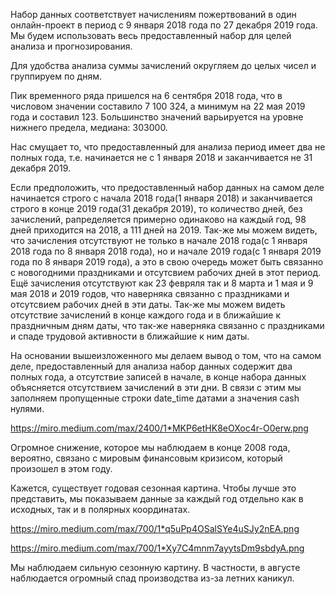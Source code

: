 Набор данных соответствует начислениям пожертвований в один онлайн-проект в период с 9 января 2018 года по 27 декабря 2019 года. Мы будем использовать весь предоставленный набор для целей анализа и прогнозирования.

Для удобства анализа суммы зачислений округляем до целых чисел и группируем по дням.

Пик временного ряда пришелся на 6 сентября 2018 года, что в числовом значении составило 7 100 324, а минимум на 22 мая 2019 года и составил 123. Большинство значений варьируется на уровне нижнего предела, медиана: 303000.

Нас смущает то, что предоставленный для анализа период имеет два не полных года, т.е. начинается не с 1 января 2018 и заканчивается не 31 декабря 2019.

Если предположить, что предоставленный набор данных на самом деле начинается строго с начала 2018 года(1 января 2018) и заканчивается строго в конце 2019 года(31 декабря 2019), то количество дней, без зачислений, рапределяется примерно одинаково на каждый год, 98 дней приходится на 2018, а 111 дней на 2019. Так-же мы можем видеть, что зачисления отсутствуют не только в начале 2018 года(с 1 января 2018 года по 8 января 2018 года), но и начале 2019 года(с 1 января 2019 года по 8 января 2019 года), а это в свою очередь может быть связанно с новогодними праздниками и отсутсвием рабочих дней в этот период. Ещё зачисления отсутствуют как 23 февряля так и 8 марта и 1 мая и 9 мая 2018 и 2019 годов, что наверняка связанно с праздниками и отсутсвием рабочих дней в эти даты. Так-же мы можем видеть отсутствие зачислений в конце каждого года и в ближайшие к праздничным дням даты, что так-же наверняка связанно с праздниками и спаде трудовой активности в ближайшие к ним даты.

На основании вышеизложенного мы делаем вывод о том, что на самом деле, предоставленный для анализа набор данных содержит два полных года, а отсутствие записей в начале, в конце набора данных объясняется отсутствием зачислений в эти дни. В связи с этим мы заполняем пропущенные строки date_time датами а значения cash нулями.

https://miro.medium.com/max/2400/1*MKP6etHK8eOXoc4r-O0erw.png



Огромное снижение, которое мы наблюдаем в конце 2008 года, вероятно, связано с мировым финансовым кризисом, который произошел в этом году.





Кажется, существует годовая сезонная картина. Чтобы лучше это представить, мы показываем данные за каждый год отдельно как в исходных, так и в полярных координатах.

https://miro.medium.com/max/700/1*q5uPp4OSalSYe4uSJy2nEA.png

https://miro.medium.com/max/700/1*Xy7C4mnm7ayytsDm9sbdyA.png

Мы наблюдаем сильную сезонную картину. В частности, в августе наблюдается огромный спад производства из-за летних каникул.
